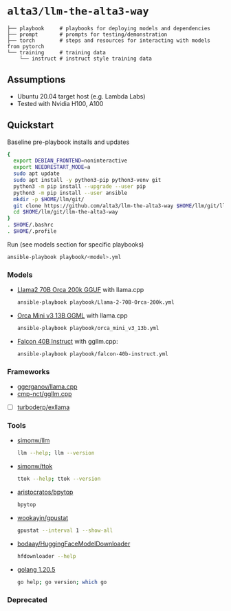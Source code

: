 # `alta3/llm-the-alta3-way`

```
├── playbook     # playbooks for deploying models and dependencies
├── prompt       # prompts for testing/demonstration
├── torch        # steps and resources for interacting with models from pytorch 
└── training     # training data
    └── instruct # instruct style training data
```

## Assumptions

- Ubuntu 20.04 target host (e.g. Lambda Labs)
- Tested with Nvidia H100, A100

## Quickstart

Baseline pre-playbook installs and updates

```bash
{
  export DEBIAN_FRONTEND=noninteractive
  export NEEDRESTART_MODE=a
  sudo apt update 
  sudo apt install -y python3-pip python3-venv git
  python3 -m pip install --upgrade --user pip
  python3 -m pip install --user ansible
  mkdir -p $HOME/llm/git/
  git clone https://github.com/alta3/llm-the-alta3-way $HOME/llm/git/llm-the-alta3-way
  cd $HOME/llm/git/llm-the-alta3-way
}
. $HOME/.bashrc
. $HOME/.profile 
```



Run (see models section for specific playbooks)

```bash
ansible-playbook playbook/<model>.yml
```

### Models

- [Llama2 70B Orca 200k GGUF](https://huggingface.co/TheBloke/Llama-2-70B-Orca-200k-GGUF) with llama.cpp
   ```bash
   ansible-playbook playbook/Llama-2-70B-Orca-200k.yml
   ```

- [Orca Mini v3 13B GGML](https://huggingface.co/TheBloke/orca_mini_v3_13b-GGML) with llama.cpp
   ```bash
   ansible-playbook playbook/orca_mini_v3_13b.yml
   ```

- [Falcon 40B Instruct](https://huggingface.co/TheBloke/falcon-40b-instruct-GGML) with ggllm.cpp: 
   ```bash
   ansible-playbook playbook/falcon-40b-instruct.yml
   ```

### Frameworks

- [ggerganov/llama.cpp](https://github.com/ggerganov/llama.cpp)
- [cmp-nct/ggllm.cpp](https://github.com/cmp-nct/ggllm.cpp)
- [ ] [turboderp/exllama](https://github.com/turboderp/exllama)

### Tools

- [simonw/llm](https://github.com/simonw/llm) 
   ```bash
   llm --help; llm --version
   ```
- [simonw/ttok](https://github.com/simonw/ttok) 
   ```bash
   ttok --help; ttok --version
   ```
- [aristocratos/bpytop](https://github.com/aristocratos/bpytop)
   ```bash
   bpytop
   ```
- [wookayin/gpustat](https://github.com/wookayin/gpustat)
   ```bash
   gpustat --interval 1 --show-all
   ```
- [bodaay/HuggingFaceModelDownloader](https://github.com/bodaay/HuggingFaceModelDownloader)
   ```bash
   hfdownloader --help
   ```
- [golang 1.20.5](https://go.dev/)
   ```bash
   go help; go version; which go
   ```


### Deprecated
